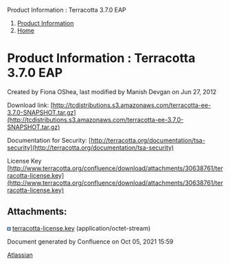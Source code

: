 Product Information : Terracotta 3.7.0 EAP  

1.  [Product Information](index.html)
2.  [Home](Home.html)

Product Information : Terracotta 3.7.0 EAP
==========================================

Created by Fiona OShea, last modified by Manish Devgan on Jun 27, 2012

Download link: [http://tcdistributions.s3.amazonaws.com/terracotta-ee-3.7.0-SNAPSHOT.tar.gz](http://tcdistributions.s3.amazonaws.com/terracotta-ee-3.7.0-SNAPSHOT.tar.gz)

Documentation for Security: [http://terracotta.org/documentation/tsa-security](http://terracotta.org/documentation/tsa-security)

License Key [http://www.terracotta.org/confluence/download/attachments/30638761/terracotta-license.key](http://www.terracotta.org/confluence/download/attachments/30638761/terracotta-license.key)

Attachments:
------------

![](images/icons/bullet_blue.gif) [terracotta-license.key](attachments/30638761/30605358.key) (application/octet-stream)  

Document generated by Confluence on Oct 05, 2021 15:59

[Atlassian](http://www.atlassian.com/)